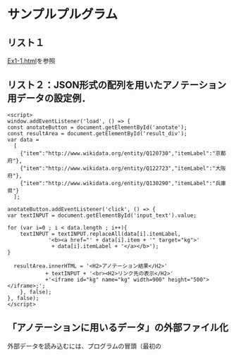 # サンプルプルグラム
## リスト１
[Ex1-1.html](Ex1-1.html)を参照


## リスト２：JSON形式の配列を用いたアノテーション用データの設定例．
```
<script>
window.addEventListener('load', () => {
const anotateButton = document.getElementById('anotate');
const resultArea = document.getElementById('result_div');
var data = 
  [
    {"item":"http://www.wikidata.org/entity/Q120730","itemLabel":"京都府"},
    {"item":"http://www.wikidata.org/entity/Q122723","itemLabel":"大阪府"},
    {"item":"http://www.wikidata.org/entity/Q130290","itemLabel":"兵庫県"}
  ];

anotateButton.addEventListener('click', () => {
var textINPUT = document.getElementById('input_text').value;

for (var i=0 ; i < data.length ; i++){
	textINPUT = textINPUT.replaceAll(data[i].itemLabel,
             '<b><a href="' + data[i].item + '" target="kg">'
              + data[i].itemLabel + '</a></b>');
}	

  resultArea.innerHTML = '<H2>アノテーション結果</H2>'
			+ textINPUT + '<br><H2>リンク先の表示</H2>'
			+'<iframe id="kg" name="kg" width=900" height="500"></iframe>;';	
	}, false);
}, false);
</script>
```
## 「アノテーションに用いるデータ」の外部ファイル化
外部データを読み込むには、プログラムの冒頭（最初の<script>タグの前）に下記の`<script src="data.js"></script>`ようなコードを追加する。   


## リスト３：SPARQLクエリを用いた検索例
[Ex2-1.html](Ex2-1.html)を参照


## リスト４：IDを指定したクエリ生成のための修正箇所１
```
<body>
<h1>SPARQLサンプル</h1>
<hr>
ID:<input type="text" id="qid_input" size="20" value="Q122723"></label><br>
<textarea id="query_area" cols="80" rows="10">
PREFIX wd: <http://www.wikidata.org/entity/>
PREFIX wdt: <http://www.wikidata.org/prop/direct/>
   
SELECT DISTINCT ?o ?oLabel
WHERE { 
wd:#INPUT# wdt:P36 ?o.
SERVICE wikibase:label { bd:serviceParam wikibase:language "ja,en". }
}
</textarea>
<br>
<button id="send">クエリ実行</button>
<div id="result_div"></div>
</body>
```
### 追加の訂正箇所用コード  
クエリの文字列を取得する部分のコード`const query = textArea.value;`を下記に置き換える．
```
var qidINPUT = document.getElementById('qid_input').value;
const query = textArea.value.replace( '#INPUT#', qidINPUT );
```

## リスト5：URLのパラメータの処理．
 ```
var param = location.search;
  if(param!=""){
      var qid = param.replace("?id=","");
      document.getElementById('qid_input').value = qid;
  }
```
## 補足：非表示にしたい要素の処理
HTMLで「非表示」にしたい領域は．
```
<div style="display:none" >......</div>
```
で囲むとよい．  
※`style="display:none" `と設定された「タグで囲まれた範囲」は非表示となるので，<div>以外のタグにこの設定を追加することで非表示にすることも可能．

## リスト６：課題１と２の連携
課題１のプログラムのリンク先のURLを出力している`data[i].item`の部分を以下のコードで置き換える．
```
'Ex2-4.html?id=' + data[i].item.replace('http://www.wikidata.org/entity/',"")
```
※`Ex2-4.html`の部分は「検索結果を表示するプログラム」のファイル名とする．  
  
（参考）上記の置き換えを行った後の *アノテーション実行部分* のコードは下記のようになる．
```
for (var i=0 ; i < data.length ; i++){
	textINPUT = textINPUT.replaceAll(data[i].itemLabel,
	 '<b><a href="' 
	 + 'Ex2-4.html?id=' + data[i].item.replace('http://www.wikidata.org/entity/',"")
         + '" target="kg">'
	+ data[i].itemLabel + '</a></b>');
	}	
```
## リスト７：画像表示のサンプル
```
function showResult(resultData){
    const data = resultData.results.bindings;
    var i=0;
    var len = data.length;
    var mesText = "" ;
    while(i < len){
        if(data[i]['oLabel']!=null){
            mesText += '画像:<br><img width="300" src="'+data[i]['oLabel'].value+'"</img><br>';
        }
        i++;				
    }
    const resultArea = document.getElementById('result_div');
    resultArea.innerHTML='<h2>クエリ結果（画像）</h2>'+mesText;
}
```
## リスト８：クエリ例５の処理をするサンプル
```
function showResult(resultData){
    const data = resultData.results.bindings;
    var i=0;
    var len = data.length;
    var mesText = "" ;
    while(i < len){
        if(data[i]['oLabel']!=null){
            if(data[i]['p'].value.endsWith("P6")){
                mesText += "首長＝";
            }else if(data[i]['p'].value.endsWith("P36")){
                mesText += "県庁所在地＝";
            }
            mesText += data[i]['oLabel'].value+'<br>';
        }
        i++;				
    }
    const resultArea = document.getElementById('result_div');
    resultArea.innerHTML='<h2>都道府県のデータ/h2>'+mesText;
}
```
